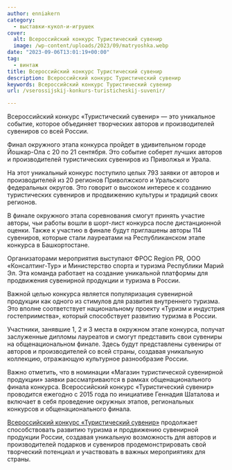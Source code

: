 ```yaml
---
author: enniakern
category:
  - выставки-кукол-и-игрушек
cover:
  alt: Всероссийский конкурс Туристический сувенир
  image: /wp-content/uploads/2023/09/matryoshka.webp
date: "2023-09-06T13:01:19+00:00"
tag:
  - винтаж
title: Всероссийский конкурс Туристический сувенир
description: Всероссийский конкурс Туристический сувенир
keywords: Всероссийский конкурс Туристический сувенир
url: /vserossijskij-konkurs-turisticheskij-suvenir/

---
```

Всероссийский конкурс «Туристический сувенир» — это уникальное событие, которое объединяет творческих авторов и производителей сувениров со всей России.

Финал окружного этапа конкурса пройдет в удивительном городе Йошкар-Ола с 20 по 21 сентября. Это событие соберет лучших авторов и производителей туристических сувениров из Приволжья и Урала.

На этот уникальный конкурс поступило целых 793 заявки от авторов и производителей из 20 регионов Приволжского и Уральского федеральных округов. Это говорит о высоком интересе к созданию туристических сувениров и продвижению культуры и традиций своих регионов.

В финале окружного этапа соревнования смогут принять участие авторы, чьи работы вошли в шорт-лист конкурса после дистанционной оценки. Также к участию в финале будут приглашены авторы 114 сувениров, которые стали лауреатами на Республиканском этапе конкурса в Башкортостане.

Организаторами мероприятия выступают ФРОС Region PR, ООО «Консалтинг-Тур» и Министерство спорта и туризма Республики Марий Эл. Эта команда работает на создание уникальной платформы для продвижения сувенирной продукции и туризма в России.

Важной целью конкурса является популяризация сувенирной продукции как одного из стимулов для развития внутреннего туризма. Это вполне соответствует национальному проекту «Туризм и индустрия гостеприимства», который способствует развитию туризма в России.

Участники, занявшие 1, 2 и 3 места в окружном этапе конкурса, получат заслуженные дипломы лауреатов и смогут представить свои сувениры на общенациональном финале. Здесь будут представлены сувениры от авторов и производителей со всей страны, создавая уникальную коллекцию, отражающую культурное разнообразие России.

Важно отметить, что в номинации «Магазин туристической сувенирной продукции» заявки рассматриваются в рамках общенационального финала конкурса. Всероссийский конкурс «Туристический сувенир» проводится ежегодно с 2015 года по инициативе Геннадия Шаталова и включает в себя проведение окружных этапов, региональных конкурсов и общенационального финала.

[Всероссийский конкурс «Туристический сувенир»](https://russiasuvenir.ru/) продолжает способствовать развитию туризма и продвижению сувенирной продукции России, создавая уникальную возможность для авторов и производителей подарков и сувениров продемонстрировать свой творческий потенциал и участвовать в важных мероприятиях для страны.
